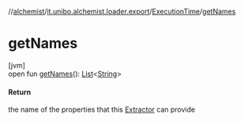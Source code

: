 //[alchemist](../../../index.md)/[it.unibo.alchemist.loader.export](../index.md)/[ExecutionTime](index.md)/[getNames](get-names.md)

# getNames

[jvm]\
open fun [getNames](get-names.md)(): [List](https://docs.oracle.com/javase/8/docs/api/java/util/List.html)<[String](https://docs.oracle.com/javase/8/docs/api/java/lang/String.html)>

#### Return

the name of the properties that this [Extractor](../-extractor/index.md) can provide
